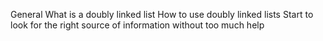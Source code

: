General
What is a doubly linked list
How to use doubly linked lists
Start to look for the right source of information without too much help

